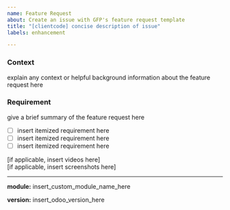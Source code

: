 ```yaml
---
name: Feature Request
about: Create an issue with GFP's feature request template
title: "[clientcode] concise description of issue"
labels: enhancement

---
```


### Context
explain any context or helpful background information about the feature request here

### Requirement
give a brief summary of the feature request here
- [ ] insert itemized requirement here
- [ ] insert itemized requirement here
- [ ] insert itemized requirement here

[if applicable, insert videos here]  
[if applicable, insert screenshots here]

---

**module:** insert_custom_module_name_here

**version:** insert_odoo_version_here
